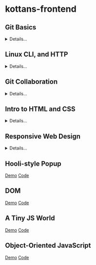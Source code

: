 # kottans-frontend
## Git Basics
<details><summary>Details...</summary>
  <h3>It was quite difficult for me. But I understand that I will return to these materials very often. It was only with practice that I began to understand Git.</h3>
  <img src="https://github.com/Nik3264/kottans-frontend/blob/main/task_git_collaboration/Git.JPG">
  <img src="https://github.com/Nik3264/kottans-frontend/blob/main/task_git_collaboration/Git2.JPG">
  <img src="https://github.com/Nik3264/kottans-frontend/blob/main/task_git_collaboration/git_basic_1.JPG">
  <img src="https://github.com/Nik3264/kottans-frontend/blob/main/task_git_collaboration/git_basic_2.JPG">
</details>

## Linux CLI, and HTTP
<details><summary>Details...</summary>
  <img src="https://github.com/Nik3264/kottans-frontend/blob/main/task_linux_cli/Linux1.JPG">
  <img src="https://github.com/Nik3264/kottans-frontend/blob/main/task_linux_cli/Linux2.JPG">
  <img src="https://github.com/Nik3264/kottans-frontend/blob/main/task_linux_cli/Linux3.JPG">
  <img src="https://github.com/Nik3264/kottans-frontend/blob/main/task_linux_cli/Linux4.JPG">
</details>

## Git Collaboration
<details><summary>Details...</summary>
  <img src="https://github.com/Nik3264/kottans-frontend/blob/main/task_git_collaboration/Git3.JPG">
  <img src="https://github.com/Nik3264/kottans-frontend/blob/main/task_git_collaboration/Git4.JPG">
</details>

## Intro to HTML and CSS
<details><summary>Details...</summary>
  <img src="https://github.com/Nik3264/kottans-frontend/blob/main/task_html_css_intro/Intro%20to%20HTML%20%26%20CSS_1.JPG">
  <img src="https://github.com/Nik3264/kottans-frontend/blob/main/task_html_css_intro/Intro%20to%20HTML%20%26%20CSS_2.JPG">
  <img src="https://github.com/Nik3264/kottans-frontend/blob/main/task_html_css_intro/Intro%20to%20HTML%20%26%20CSS_3.JPG">
  <img src="https://github.com/Nik3264/kottans-frontend/blob/main/task_html_css_intro/Intro%20to%20HTML%20%26%20CSS_4.JPG">
  <img src="https://github.com/Nik3264/kottans-frontend/blob/main/task_html_css_intro/Intro%20to%20HTML%20%26%20CSS_5.JPG">
  <img src="https://github.com/Nik3264/kottans-frontend/blob/main/task_html_css_intro/Intro%20to%20HTML%20%26%20CSS_codecademy.JPG">
</details>

## Responsive Web Design
<details><summary>Details...</summary>
  <p>
  It's fun to learn the material in the form of a game. I liked it, of course. I think I will use this in the future.
  </p>
  <img src="https://github.com/Nik3264/kottans-frontend/blob/main/task_responsive_web_design/frog.JPG">
  <img src="https://github.com/Nik3264/kottans-frontend/blob/main/task_responsive_web_design/grid.JPG">
</details>

## Hooli-style Popup
[Demo](https://nik3264.github.io/Hooli-style-Popup/#) [Code](https://github.com/Nik3264/Hooli-style-Popup)

## DOM
[Demo](https://nik3264.github.io/Dom/) [Code](https://github.com/Nik3264/Dom)

## A Tiny JS World
[Demo](https://nik3264.github.io/a-tiny-JS-world/)  [Code](https://github.com/Nik3264/a-tiny-JS-world)

## Object-Oriented JavaScript 
[Demo](https://nik3264.github.io/frontend-nanodegree-arcade-game/) [Code](https://github.com/Nik3264/frontend-nanodegree-arcade-game)
